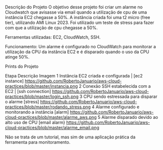 Descrição do Projeto
O objetivo desse projeto foi criar um alarme no Cloudwatch que avisasse via email quando a utilização de cpu de uma instância EC2 chegasse a 50%.
A instância criada foi uma t2 micro (free tier), utilizando AMI Linux 2023. Foi utilizado um teste de stress para fazer com que a utilização de cpu chegasse a 50%.

Ferramentas utilizadas: EC2, CloudWatch, SSH.

Funcionamento: Um alarme é configurado no CloudWatch para monitorar a utilização da CPU da instância EC2 e é disparado quando o uso da CPU atinge 50%.

 Prints do Projeto

Etapa	Descrição	Imagem
1	Instância EC2 criada e configurada	| [ec2 instance] https://github.com/RobertoJanuario/aws-cloud-practices/blob/master/instancia.png
2	Conexão SSH estabelecida com a EC2 | [ssh connection] https://github.com/RobertoJanuario/aws-cloud-practices/blob/master/login_ssh.png
3	CPU sendo estressada para disparar o alarme	[stress] https://github.com/RobertoJanuario/aws-cloud-practices/blob/master/rodando_stress.png
4	Alarme configurado e monitorando a instância	[alarm] https://github.com/RobertoJanuario/aws-cloud-practices/blob/master/alarme_aws.png
5	Alarme disparado devido ao alto uso de CPU	[email alarm} https://github.com/RobertoJanuario/aws-cloud-practices/blob/master/alarme_email.png

Não se trata de um tutorial, mas sim de uma aplicação prática da ferramenta para monitoramento.
